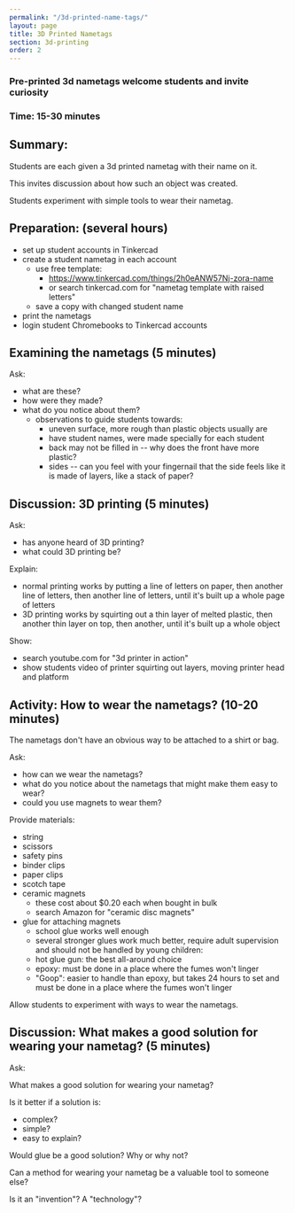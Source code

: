 ```yaml
---
permalink: "/3d-printed-name-tags/"
layout: page
title: 3D Printed Nametags
section: 3d-printing
order: 2
---
```


### Pre-printed 3d nametags welcome students and invite curiosity

### Time: 15-30 minutes

Summary:
--------
Students are each given a 3d printed nametag with their name on it.

This invites discussion about how such an object was created.

Students experiment with simple tools to wear their nametag.


Preparation: (several hours)
-----------------------------------
* set up student accounts in Tinkercad
* create a student nametag in each account
  * use free template:
    * https://www.tinkercad.com/things/2h0eANW57Nj-zora-name
    * or search tinkercad.com for "nametag template with raised letters"
  * save a copy with changed student name
* print the nametags
* login student Chromebooks to Tinkercad accounts

Examining the nametags (5 minutes)
----------------------------------------------
Ask:

* what are these?
* how were they made?
* what do you notice about them?
  * observations to guide students towards:
    * uneven surface, more rough than plastic objects usually are
    * have student names, were made specially for each student
    * back may not be filled in -- why does the front have more plastic?
    * sides -- can you feel with your fingernail that the side feels like it is made of layers, like a stack of paper?

Discussion: 3D printing (5 minutes)
----------------------------------
Ask:

* has anyone heard of 3D printing?
* what could 3D printing be?

Explain:

* normal printing works by putting a line of letters on paper, then another line of letters, then another line of letters, until it's built up a whole page of letters
* 3D printing works by squirting out a thin layer of melted plastic, then another thin layer on top, then another, until it's built up a whole object

Show:

* search youtube.com for "3d printer in action"
* show students video of printer squirting out layers, moving printer head and platform

Activity: How to wear the nametags? (10-20 minutes)
--------------------------------------------------
The nametags don't have an obvious way to be attached to a shirt or bag.

Ask:

* how can we wear the nametags?
* what do you notice about the nametags that might make them easy to wear?
* could you use magnets to wear them?

Provide materials:

* string
* scissors
* safety pins
* binder clips
* paper clips
* scotch tape
* ceramic magnets
  * these cost about $0.20 each when bought in bulk
  * search Amazon for "ceramic disc magnets"
* glue for attaching magnets
  * school glue works well enough
  * several stronger glues work much better, require adult supervision and should not be handled by young children:
  * hot glue gun: the best all-around choice
  * epoxy: must be done in a place where the fumes won't linger
  * "Goop": easier to handle than epoxy, but takes 24 hours to set and must be done in a place where the fumes won't linger

Allow students to experiment with ways to wear the nametags.

Discussion: What makes a good solution for wearing your nametag? (5 minutes)
----------------------
Ask:

What makes a good solution for wearing your nametag?

Is it better if a solution is:
* complex?
* simple?
* easy to explain?

Would glue be a good solution? Why or why not?

Can a method for wearing your nametag be a valuable tool to someone else?

Is it an "invention"? A "technology"?

